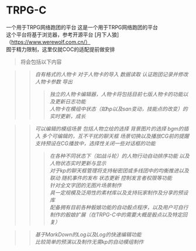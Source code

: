 # TRPG-C
一个用于TRPG网络跑团的平台
这是一个用于TRPG网络跑团的平台  
这个平台将基于浏览器，参考开源平台 [月下人狼]（https://www.werewolf.com.cn/）  
囿于精力限制，这里仅就COC的适配提前做安排  

>将会包括以下内容  

>>*自有格式的人物卡 对于人物卡的导入 数据读取 认证跑团记录并修改人物卡参数 导出*  
>>>*独立的人物卡编辑器，人物卡将包括目前七版人物卡的功能以及更新日志功能*  
>>>*人物卡在模组中状态（如hp以及san变动，技能点的改变）的实时更新，成长*

>>*可以编辑的模组场景 包括人物立绘的选择 背景图片的选择 bgm的插入 多个可编辑的，互不干扰的聊天框 场景切换以及播放CG前的提醒 支持预设在CG播放中，选择性关闭一些对话框的功能*  
>>>*在各种不同状态下（如战斗轮）的人物行动自动排序功能 以及人物状态实时更新与显示*  
>>>*对于kp的聊天框管理将支持秘密团或多线团中的均衡推进以及联动 随机事件的发布 状态更新 控制发言者权限等功能*  
>>>*针对全文字团的无图片场景制作*  
>>>*具一定规模及泛用性的素材库以及支持玩家制作及分享的预设库*  
>>>*配备拥有目前各种骰娘功能的自动骰点程序，以及用户可自行制作的骰娘扩展（在TRPG-C中的需要大概是骰点以及特定回复）*

>>*基于MarkDown的Log以及Log的快速编辑功能*  
>>*比较简单的预演以及制作无需kp的自动模组制作*    
